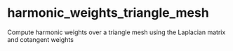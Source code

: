 # harmonic_weights_triangle_mesh
Compute harmonic weights over a triangle mesh using the Laplacian matrix and cotangent weights
